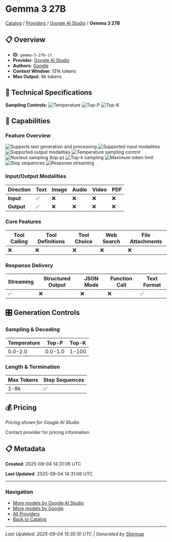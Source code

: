 # Gemma 3 27B
  
[Catalog](../../../..) / [Providers](../../..) / [Google AI Studio](../..) / **Gemma 3 27B**


## 📋 Overview
  
- **ID**: `gemma-3-27b-it`
- **Provider**: [Google AI Studio](../)
- **Authors**: [Google](../../../authors/google/)
- **Context Window**: 131k tokens
- **Max Output**: 8k tokens
  
## 🔬 Technical Specifications
  
**Sampling Controls:** ![Temperature](https://img.shields.io/badge/temperature-supported-red) ![Top-P](https://img.shields.io/badge/top__p-supported-red) ![Top-K](https://img.shields.io/badge/top__k-supported-orange)
  
  
## 🎯 Capabilities
  
### Feature Overview
  
![Supports text generation and processing](https://img.shields.io/badge/text-✓-blue) ![Supported input modalities](https://img.shields.io/badge/input-text-teal) ![Supported output modalities](https://img.shields.io/badge/output-text-cyan) ![Temperature sampling control](https://img.shields.io/badge/temperature-core-red) ![Nucleus sampling (top-p)](https://img.shields.io/badge/top__p-core-red) ![Top-k sampling](https://img.shields.io/badge/top__k-advanced-orange) ![Maximum token limit](https://img.shields.io/badge/max__tokens-core-blue) ![Stop sequences](https://img.shields.io/badge/stop-core-blue) ![Response streaming](https://img.shields.io/badge/streaming-✓-cyan)
  
  
### Input/Output Modalities
  
| Direction | Text | Image | Audio | Video | PDF |
|---------|---------|---------|---------|---------|---------|
| **Input** | ✅ | ❌ | ❌ | ❌ | ❌ |
| **Output** | ✅ | ❌ | ❌ | ❌ | ❌ |

  
### Core Features
  
| Tool Calling | Tool Definitions | Tool Choice | Web Search | File Attachments |
|---------|---------|---------|---------|---------|
| ❌ | ❌ | ❌ | ❌ | ❌ |

  
### Response Delivery
  
| Streaming | Structured Output | JSON Mode | Function Call | Text Format |
|---------|---------|---------|---------|---------|
| ✅ | ❌ | ❌ | ❌ | ✅ |

  
## 🎛️ Generation Controls
  
### Sampling & Decoding
  
| Temperature | Top-P | Top-K |
|---------|---------|---------|
| 0.0-2.0 | 0.0-1.0 | 1-100 |

  
### Length & Termination
  
| Max Tokens | Stop Sequences |
|---------|---------|
| 1-8k | ✅ |

  
## 💰 Pricing
  
*Pricing shown for Google AI Studio*
  
  
Contact provider for pricing information.
  
## 📋 Metadata
  
**Created**: 2025-09-04 14:31:06 UTC
  
**Last Updated**: 2025-09-04 14:31:06 UTC
  
  
---
  
  
### Navigation

- [More models by Google AI Studio](../)
- [More models by Google](../../../../authors/google/)
- [All Providers](../../../../providers)
- [Back to Catalog](../../../..)


---
_Last Updated: 2025-09-04 15:35:10 UTC | Generated by [Starmap](https://github.com/agentstation/starmap)_
